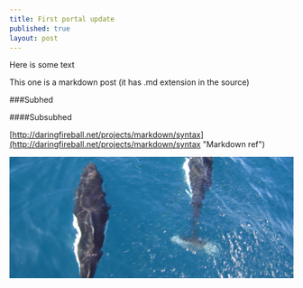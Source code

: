 ```yaml
---
title: First portal update
published: true
layout: post
---
```


Here is some text

This one is a markdown post (it has .md extension in the source)

###Subhed

####Subsubhed

[http://daringfireball.net/projects/markdown/syntax](http://daringfireball.net/projects/markdown/syntax "Markdown ref")

![Dall Porpoises](/assets/images/blog/first-test-blog-entry/dall-porpoise-head.jpg "Dall Porpoises")